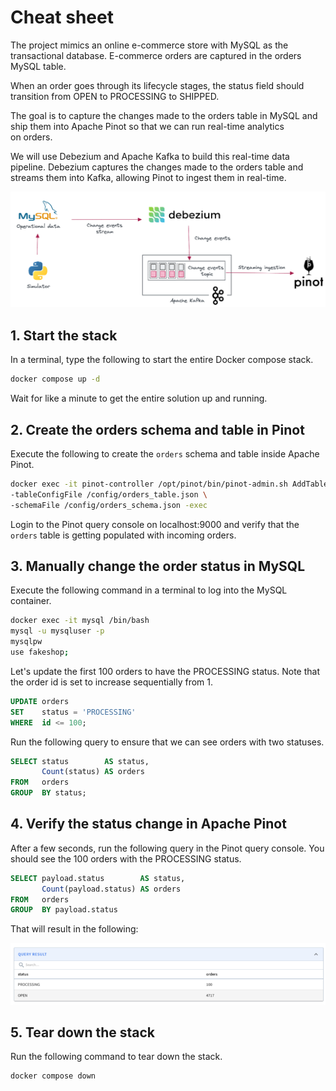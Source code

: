 # Cheat sheet #

The project mimics an online e-commerce store with MySQL as the transactional database. E-commerce orders are captured in the orders MySQL table.

When an order goes through its lifecycle stages, the status field should transition from OPEN to PROCESSING to SHIPPED.

The goal is to capture the changes made to the orders table in MySQL and ship them into Apache Pinot so that we can run real-time analytics on orders.

We will use Debezium and Apache Kafka to build this real-time data pipeline. Debezium captures the changes made to the orders table and streams them into Kafka, allowing Pinot to ingest them in real-time.

![](./images/architecture.png)

## 1. Start the stack

In a terminal, type the following to start the entire Docker compose stack.

```bash
docker compose up -d
```

Wait for like a minute to get the entire solution up and running. 

## 2. Create the orders schema and table in Pinot

Execute the following to create the `orders` schema and table inside Apache Pinot.

```bash
docker exec -it pinot-controller /opt/pinot/bin/pinot-admin.sh AddTable \
-tableConfigFile /config/orders_table.json \
-schemaFile /config/orders_schema.json -exec
```

Login to the Pinot query console on localhost:9000 and verify that the `orders` table is getting populated with incoming orders.

## 3. Manually change the order status in MySQL

Execute the following command in a terminal to log into the MySQL container.

```bash
docker exec -it mysql /bin/bash
mysql -u mysqluser -p
mysqlpw
use fakeshop;
```

Let's update the first 100 orders to have the PROCESSING status. Note that the order id is set to increase sequentially from 1.

```sql
UPDATE orders
SET    status = 'PROCESSING'
WHERE  id <= 100;
```

Run the following query to ensure that we can see orders with two statuses.

```sql
SELECT status        AS status,
       Count(status) AS orders
FROM   orders
GROUP  BY status;
```

## 4. Verify the status change in Apache Pinot

After a few seconds, run the following query in the Pinot query console. You should see the 100 orders with the PROCESSING status.

```sql
SELECT payload.status        AS status,
       Count(payload.status) AS orders
FROM   orders
GROUP  BY payload.status
```
That will result in the following:

![](./images/final-result.png)

## 5. Tear down the stack

Run the following command to tear down the stack.

```bash
docker compose down
```
